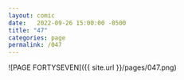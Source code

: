 ```yaml
---
layout: comic
date:   2022-09-26 15:00:00 -0500
title: "47"
categories: page
permalink: /047
---
```

![PAGE FORTYSEVEN]({{ site.url }}/pages/047.png)

